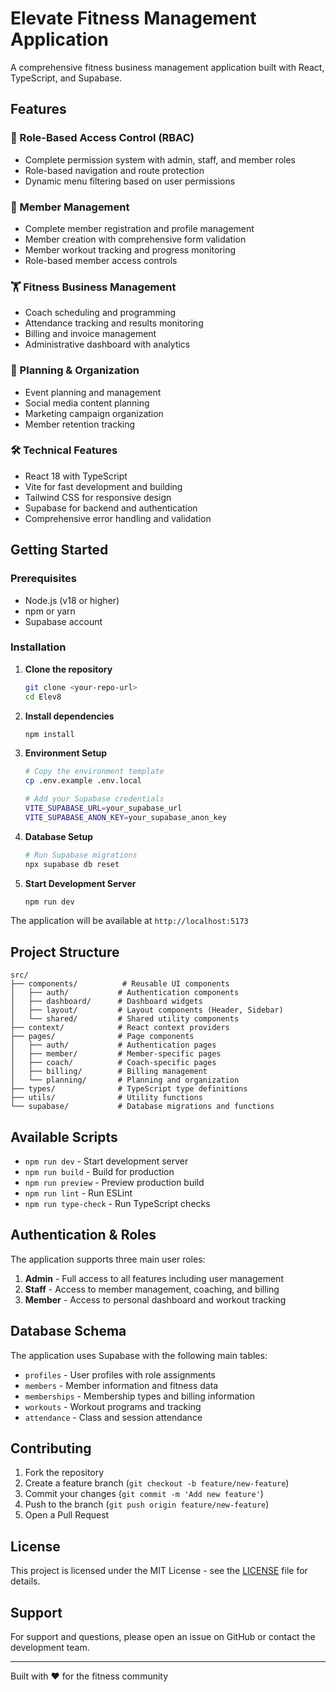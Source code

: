 # Elevate Fitness Management Application

A comprehensive fitness business management application built with React, TypeScript, and Supabase.

## Features

### 🔐 Role-Based Access Control (RBAC)
- Complete permission system with admin, staff, and member roles
- Role-based navigation and route protection
- Dynamic menu filtering based on user permissions

### 👥 Member Management
- Complete member registration and profile management
- Member creation with comprehensive form validation
- Member workout tracking and progress monitoring
- Role-based member access controls

### 🏋️ Fitness Business Management
- Coach scheduling and programming
- Attendance tracking and results monitoring
- Billing and invoice management
- Administrative dashboard with analytics

### 📅 Planning & Organization
- Event planning and management
- Social media content planning
- Marketing campaign organization
- Member retention tracking

### 🛠️ Technical Features
- React 18 with TypeScript
- Vite for fast development and building
- Tailwind CSS for responsive design
- Supabase for backend and authentication
- Comprehensive error handling and validation

## Getting Started

### Prerequisites
- Node.js (v18 or higher)
- npm or yarn
- Supabase account

### Installation

1. **Clone the repository**
   ```bash
   git clone <your-repo-url>
   cd Elev8
   ```

2. **Install dependencies**
   ```bash
   npm install
   ```

3. **Environment Setup**
   ```bash
   # Copy the environment template
   cp .env.example .env.local
   
   # Add your Supabase credentials
   VITE_SUPABASE_URL=your_supabase_url
   VITE_SUPABASE_ANON_KEY=your_supabase_anon_key
   ```

4. **Database Setup**
   ```bash
   # Run Supabase migrations
   npx supabase db reset
   ```

5. **Start Development Server**
   ```bash
   npm run dev
   ```

The application will be available at `http://localhost:5173`

## Project Structure

```
src/
├── components/          # Reusable UI components
│   ├── auth/           # Authentication components
│   ├── dashboard/      # Dashboard widgets
│   ├── layout/         # Layout components (Header, Sidebar)
│   └── shared/         # Shared utility components
├── context/            # React context providers
├── pages/              # Page components
│   ├── auth/           # Authentication pages
│   ├── member/         # Member-specific pages
│   ├── coach/          # Coach-specific pages
│   ├── billing/        # Billing management
│   └── planning/       # Planning and organization
├── types/              # TypeScript type definitions
├── utils/              # Utility functions
└── supabase/           # Database migrations and functions
```

## Available Scripts

- `npm run dev` - Start development server
- `npm run build` - Build for production
- `npm run preview` - Preview production build
- `npm run lint` - Run ESLint
- `npm run type-check` - Run TypeScript checks

## Authentication & Roles

The application supports three main user roles:

1. **Admin** - Full access to all features including user management
2. **Staff** - Access to member management, coaching, and billing
3. **Member** - Access to personal dashboard and workout tracking

## Database Schema

The application uses Supabase with the following main tables:
- `profiles` - User profiles with role assignments
- `members` - Member information and fitness data
- `memberships` - Membership types and billing information
- `workouts` - Workout programs and tracking
- `attendance` - Class and session attendance

## Contributing

1. Fork the repository
2. Create a feature branch (`git checkout -b feature/new-feature`)
3. Commit your changes (`git commit -m 'Add new feature'`)
4. Push to the branch (`git push origin feature/new-feature`)
5. Open a Pull Request

## License

This project is licensed under the MIT License - see the [LICENSE](LICENSE) file for details.

## Support

For support and questions, please open an issue on GitHub or contact the development team.

---

Built with ❤️ for the fitness community
